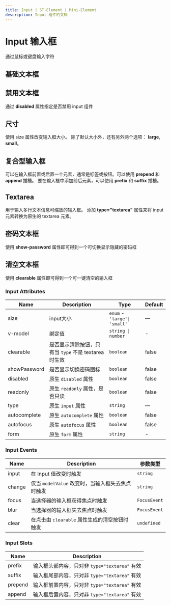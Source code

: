 ```yaml
---
title: Input | ST-Element | Mini-Element
description: Input 组件的文档
---
```


# Input 输入框

通过鼠标或键盘输入字符

## 基础文本框

<preview path="../demo/Input/Basic.vue" title="基础文本框" description="Input 基础文本框"></preview>

## 禁用文本框

通过 **disabled** 属性指定是否禁用 input 组件

<preview path="../demo/Input/Disable.vue" title="禁用文本框" description="Input 禁用文本框"></preview>

## 尺寸

使用 size 属性改变输入框大小。 除了默认大小外，还有另外两个选项： **large**, **small**。

<preview path="../demo/Input/Size.vue" title="不同尺寸文本框" description="不同尺寸文本框"></preview>

## 复合型输入框

可以在输入框前置或后置一个元素，通常是标签或按钮。可以使用 **prepend** 和 **append** 插槽。
要在输入框中添加前后元素，可以使用 **prefix** 和 **suffix** 插槽。

<preview path="../demo/Input/Combo.vue" title="复合型输入框" description="Input 复合型输入框"></preview>

## Textarea

用于输入多行文本信息可缩放的输入框。 添加 **type="textarea"** 属性来将 input 元素转换为原生的 textarea 元素。

<preview path="../demo/Input/Textarea.vue" title="Textarea" description="Textarea"></preview>

## 密码文本框

使用 **show-password** 属性即可得到一个可切换显示隐藏的密码框

<preview path="../demo/Input/Password.vue" title="密码文本框" description="Input 密码文本框"></preview>

## 清空文本框

使用 **clearable** 属性即可得到一个可一键清空的输入框

<preview path="../demo/Input/Clear.vue" title="清空文本框" description="Input 清空文本框"></preview>

### Input Attributes

| Name         | Description                                         | Type                         | Default |
| ------------ | --------------------------------------------------- | ---------------------------- | ------- |
| size         | input大小                                           | `enum` - `'large'\| 'small'` | —       |
| v-model      | 绑定值                                              | `string \| number`           | -       |
| clearable    | 是否显示清除按钮，只有当 `type` 不是 textarea时生效 | `boolean`                    | false   |
| showPassword | 是否显示切换密码图标                                | `boolean`                    | false   |
| disabled     | 原生 `disabled` 属性                                | `boolean`                    | false   |
| readonly     | 原生 `readonly` 属性，是否只读                      | `boolean`                    | false   |
| type         | 原生 `input` 属性                                   | `string`                     | —       |
| autocomplete | 原生 `autocomplete` 属性                            | `boolean`                    | false   |
| autofocus    | 原生 `autofocus` 属性                               | `boolean`                    | false   |
| form         | 原生 `form` 属性                                    | `string`                     | -       |

### Input Events

| Name   | Description                                      | 参数类型     |
| ------ | ------------------------------------------------ | ------------ |
| input  | 在 Input 值改变时触发                            | `string`     |
| change | 仅当 `modelValue` 改变时，当输入框失去焦点时触发 | `string`     |
| focus  | 当选择器的输入框获得焦点时触发                   | `FocusEvent` |
| blur   | 当选择器的输入框失去焦点时触发                   | `FocusEvent` |
| clear  | 在点击由 `clearable` 属性生成的清空按钮时触发    | `undefined`  |

### Input Slots

| Name    | Description                                   |
| ------- | --------------------------------------------- |
| prefix  | 输入框头部内容，只对非 `type="textarea"` 有效 |
| suffix  | 输入框尾部内容，只对非 `type="textarea"` 有效 |
| prepend | 输入框前置内容，只对非 `type="textarea"` 有效 |
| append  | 输入框后置内容，只对非 `type="textarea"` 有效 |
